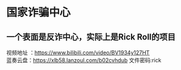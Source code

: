 # 国家诈骗中心
## 一个表面是反诈中心，实际上是Rick Roll的项目
视频地址 ：https://www.bilibili.com/video/BV1934y127HT  
蓝奏云盘：https://xlb58.lanzoul.com/b02cvhdub 文件密码:rick
